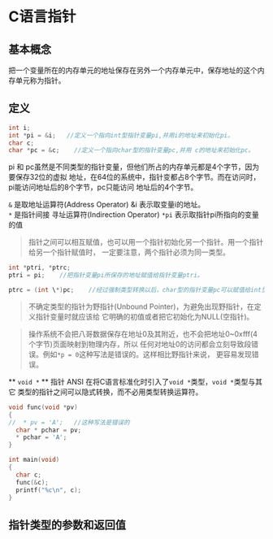 # C语言指针

## 基本概念
把一个变量所在的内存单元的地址保存在另外一个内存单元中，保存地址的这个内存单元称为指针。

## 定义
```c
int i;
int *pi = &i;   //定义一个指向int型指针变量pi,并用i的地址来初始化pi。
char c;
char *pc = &c;    //定义一个指向char型的指针变量pc,并用 c的地址来初始化pc。
```
pi 和 pc虽然是不同类型的指针变量，但他们所占的内存单元都是4个字节，因为要保存32位的虚拟
地址，在64位的系统中，指针变都占8个字节。而在访问时，pi能访问地址后的8个字节，pc只能访问
地址后的4个字节。

` & ` 是取地址运算符(Address Operator) &i 表示取变量i的地址。   
` * ` 是指针间接 寻址运算符(Indirection Operator) ` *pi ` 表示取指针pi所指向的变量的值     

> 指针之间可以相互赋值，也可以用一个指针初始化另一个指针。用一个指针给另一个指针赋值时，
一定要注意，两个指针必须为同一类型。

```c
int *ptri, *ptrc;
ptri = pi;    //把指针变量pi所保存的地址赋值给指针变量ptri。

ptrc = (int \*)pc;    //经过强制类型转换以后，char型的指针变量pc可以赋值给int型的指针变量ptrc
```

> 不确定类型的指针为野指针(Unbound Pointer)，为避免出现野指针，在定义指针变量时就应该给
它明确的初值或者把它初始化为NULL(空指针)。

> 操作系统不会把八哥数据保存在地址0及其附近，也不会把地址0~0xfff(4个字节)页面映射到物理内存，所以
任何对地址0的访问都会立刻导致段错误。例如` *p = 0 `这种写法是错误的。这样相比野指针来说，
更容易发现错误。

** `void *` ** 指针 ANSI 在将C语言标准化时引入了` void * `类型，` void * `类型与其它
类型的指针之间可以隐式转换，而不必用类型转换运算符。
```c
void func(void *pv)
{
//  * pv = 'A';   //这种写法是错误的
  char * pchar = pv;
  * pchar = 'A';
}

int main(void)
{
  char c;
  func(&c);
  printf("%c\n", c);
}
```

## 指针类型的参数和返回值
